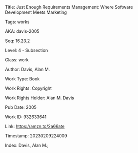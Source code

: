 Title:  Just Enough Requirements Management: Where Software Development Meets Marketing

Tags:   works

AKA:    davis-2005

Seq:    16.23.2

Level:  4 - Subsection

Class:  work

Author: Davis, Alan M.

Work Type: Book

Work Rights: Copyright

Work Rights Holder: Alan M. Davis

Pub Date: 2005

Work ID: 932633641

Link:   https://amzn.to/2a66ate

Timestamp: 20230209224009

Index:  Davis, Alan M.; 
